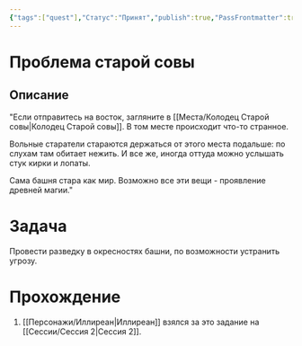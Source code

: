 ```yaml
---
{"tags":["quest"],"Статус":"Принят","publish":true,"PassFrontmatter":true,"created":"2025-04-02T17:58:42.734+03:00","updated":"2025-04-02T17:58:42.734+03:00"}
---
```


# Проблема старой совы
## Описание
"Если отправитесь на восток, загляните в [[Места/Колодец Старой совы\|Колодец Старой совы]]. В том месте происходит что-то странное. 

Вольные старатели стараются держаться от этого места подальше: по слухам там обитает нежить. И все же, иногда оттуда можно услышать стук кирки и лопаты.

Сама башня стара как мир. Возможно все эти вещи - проявление древней магии."

# Задача

Провести разведку в окресностях башни, по возможности устранить угрозу.
# Прохождение
1. [[Персонажи/Иллиреан\|Иллиреан]] взялся за это задание на [[Сессии/Сессия 2\|Сессия 2]].





